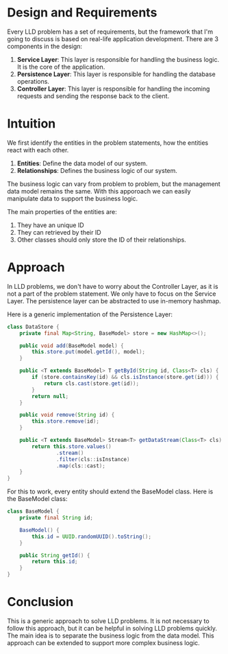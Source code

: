 <!--
.. title: A Generic Approach to LLD Problems
.. slug: a-generic-approach-to-lld-problems
.. date: 2024-10-31 17:53:05 UTC+05:30
.. tags: 
.. category: 
.. link: 
.. description: 
.. type: text
-->

# Design and Requirements

Every LLD problem has a set of requirements, but the framework that I'm going to discuss is based on real-life application development.
There are 3 components in the design:

1. **Service Layer**: This layer is responsible for handling the business logic. It is the core of the application.
2. **Persistence Layer**: This layer is responsible for handling the database operations.
3. **Controller Layer**: This layer is responsible for handling the incoming requests and sending the response back to the client.

<!-- TEASER_END -->
# Intuition

We first identify the entities in the problem statements, how the entities react with each other.

1. **Entities**: Define the data model of our system.
2. **Relationships**: Defines the business logic of our system.

The business logic can vary from problem to problem, but the management data model remains the same. With this apporoach we can easily manipulate data to support the business logic.

The main properties of the entities are:

1. They have an unique ID
2. They can retrieved by their ID
3. Other classes should only store the ID of their relationships.

# Approach

In LLD problems, we don't have to worry about the Controller Layer, as it is not a part of the problem statement. We only have to focus on the Service Layer. The persistence layer can be abstracted to use in-memory hashmap.

Here is a generic implementation of the Persistence Layer:

```java
class DataStore {
    private final Map<String, BaseModel> store = new HashMap<>();

    public void add(BaseModel model) {
        this.store.put(model.getId(), model);
    }

    public <T extends BaseModel> T getById(String id, Class<T> cls) {
        if (store.containsKey(id) && cls.isInstance(store.get(id))) {
            return cls.cast(store.get(id));
        }
        return null;
    }

    public void remove(String id) {
        this.store.remove(id);
    }

    public <T extends BaseModel> Stream<T> getDataStream(Class<T> cls) {
        return this.store.values()
                .stream()
                .filter(cls::isInstance)
                .map(cls::cast);
    }
}
```
For this to work, every entity should extend the BaseModel class. Here is the BaseModel class:

```java
class BaseModel {
    private final String id;

    BaseModel() {
        this.id = UUID.randomUUID().toString();
    }

    public String getId() {
        return this.id;
    }
}
```

# Conclusion

This is a generic approach to solve LLD problems. It is not necessary to follow this approach, but it can be helpful in solving LLD problems quickly. The main idea is to separate the business logic from the data model. This approach can be extended to support more complex business logic.
